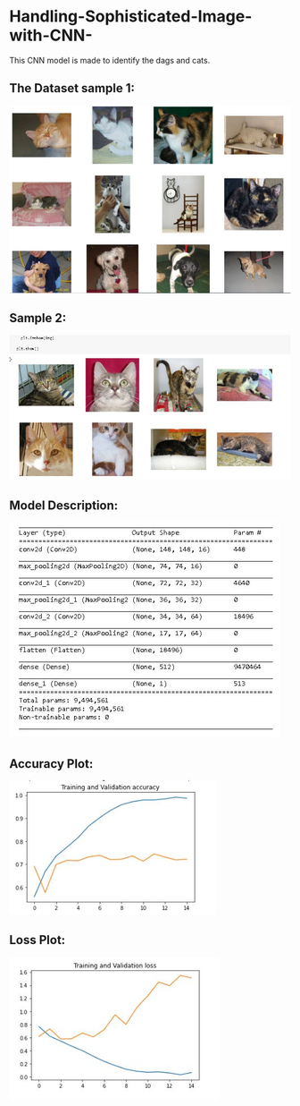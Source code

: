 # Handling-Sophisticated-Image-with-CNN-

This CNN model is made to identify the dags and cats.

## The Dataset sample 1:

![](dataset%201.JPG)

## Sample 2:

![](dataset%202.JPG)

## Model Description:

![](Model%20Description.JPG)

## Accuracy Plot:

![](accuracy%20plot.JPG)

## Loss Plot:

![](loss%20plot.JPG)

